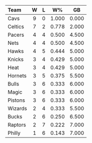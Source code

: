 | Team                             |  W  |  L  |  W%   |  GB   |
|:---------------------------------|:---:|:---:|:-----:|:-----:|
| [](/r/clevelandcavs) Cavs        |  9  |  0  | 1.000 | 0.000 |
| [](/r/bostonceltics) Celtics     |  7  |  2  | 0.778 | 2.000 |
| [](/r/pacers) Pacers             |  4  |  4  | 0.500 | 4.500 |
| [](/r/gonets) Nets               |  4  |  4  | 0.500 | 4.500 |
| [](/r/atlantahawks) Hawks        |  4  |  5  | 0.444 | 5.000 |
| [](/r/nyknicks) Knicks           |  3  |  4  | 0.429 | 5.000 |
| [](/r/heat) Heat                 |  3  |  4  | 0.429 | 5.000 |
| [](/r/charlottehornets) Hornets  |  3  |  5  | 0.375 | 5.500 |
| [](/r/chicagobulls) Bulls        |  3  |  6  | 0.333 | 6.000 |
| [](/r/orlandomagic) Magic        |  3  |  6  | 0.333 | 6.000 |
| [](/r/detroitpistons) Pistons    |  3  |  6  | 0.333 | 6.000 |
| [](/r/washingtonwizards) Wizards |  2  |  4  | 0.333 | 5.500 |
| [](/r/mkebucks) Bucks            |  2  |  6  | 0.250 | 6.500 |
| [](/r/torontoraptors) Raptors    |  2  |  7  | 0.222 | 7.000 |
| [](/r/sixers) Philly             |  1  |  6  | 0.143 | 7.000 |